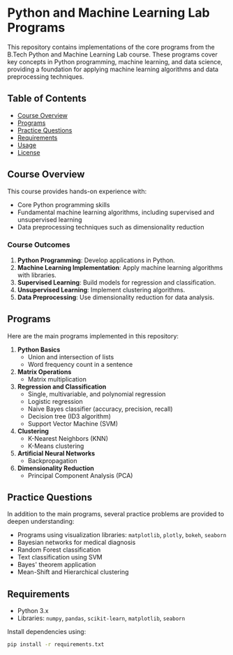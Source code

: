 # Python and Machine Learning Lab Programs

This repository contains implementations of the core programs from the B.Tech Python and Machine Learning Lab course. These programs cover key concepts in Python programming, machine learning, and data science, providing a foundation for applying machine learning algorithms and data preprocessing techniques.

## Table of Contents
- [Course Overview](#course-overview)
- [Programs](#programs)
- [Practice Questions](#practice-questions)
- [Requirements](#requirements)
- [Usage](#usage)
- [License](#license)

## Course Overview
This course provides hands-on experience with:
- Core Python programming skills
- Fundamental machine learning algorithms, including supervised and unsupervised learning
- Data preprocessing techniques such as dimensionality reduction

### Course Outcomes
1. **Python Programming**: Develop applications in Python.
2. **Machine Learning Implementation**: Apply machine learning algorithms with libraries.
3. **Supervised Learning**: Build models for regression and classification.
4. **Unsupervised Learning**: Implement clustering algorithms.
5. **Data Preprocessing**: Use dimensionality reduction for data analysis.

## Programs
Here are the main programs implemented in this repository:

1. **Python Basics**
   - Union and intersection of lists
   - Word frequency count in a sentence
2. **Matrix Operations**
   - Matrix multiplication
3. **Regression and Classification**
   - Single, multivariable, and polynomial regression
   - Logistic regression
   - Naive Bayes classifier (accuracy, precision, recall)
   - Decision tree (ID3 algorithm)
   - Support Vector Machine (SVM)
4. **Clustering**
   - K-Nearest Neighbors (KNN)
   - K-Means clustering
5. **Artificial Neural Networks**
   - Backpropagation
6. **Dimensionality Reduction**
   - Principal Component Analysis (PCA)

## Practice Questions
In addition to the main programs, several practice problems are provided to deepen understanding:
- Programs using visualization libraries: `matplotlib`, `plotly`, `bokeh`, `seaborn`
- Bayesian networks for medical diagnosis
- Random Forest classification
- Text classification using SVM
- Bayes' theorem application
- Mean-Shift and Hierarchical clustering

## Requirements
- Python 3.x
- Libraries: `numpy`, `pandas`, `scikit-learn`, `matplotlib`, `seaborn`

Install dependencies using:
```bash
pip install -r requirements.txt
